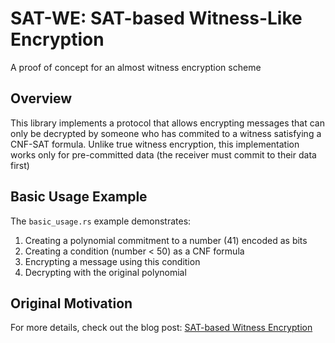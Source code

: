 # SAT-WE: SAT-based Witness-Like Encryption

A proof of concept for an almost witness encryption scheme

## Overview

This library implements a protocol that allows encrypting messages that can only be decrypted by someone who has commited to a witness satisfying a CNF-SAT formula. Unlike true witness encryption, this implementation works only for pre-committed data (the receiver must commit to their data first)

## Basic Usage Example

The `basic_usage.rs` example demonstrates:
1. Creating a polynomial commitment to a number (41) encoded as bits
2. Creating a condition (number < 50) as a CNF formula
3. Encrypting a message using this condition
4. Decrypting with the original polynomial

## Original Motivation

For more details, check out the blog post:
[SAT-based Witness Encryption](https://hackmd.io/@vladfdp/BJcQDpbrJl)
